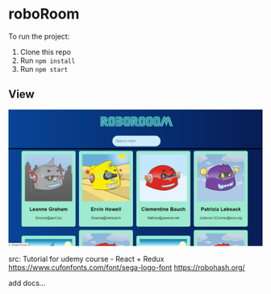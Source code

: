 # roboRoom

To run the project:

1. Clone this repo
2. Run `npm install`
3. Run `npm start`

## View

![GitHub Logo](/i/1.PNG)


src:
Tutorial for udemy course - React + Redux
https://www.cufonfonts.com/font/sega-logo-font
https://robohash.org/

add docs...